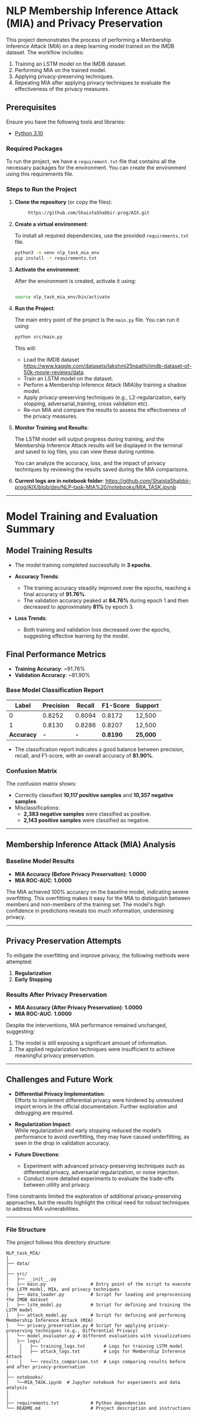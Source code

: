 # NLP Membership Inference Attack (MIA) and Privacy Preservation

This project demonstrates the process of performing a Membership Inference Attack (MIA) on a deep learning model trained on the IMDB dataset. The workflow includes:
1. Training an LSTM model on the IMDB dataset.
2. Performing MIA on the trained model.
3. Applying privacy-preserving techniques.
4. Repeating MIA after applying privacy techniques to evaluate the effectiveness of the privacy measures.

## Prerequisites

Ensure you have the following tools and libraries:

- [Python 3.10](https://www.python.org/downloads/)

### Required Packages

To run the project, we have a `requirement.txt` file that contains all the necessary packages for the environment. You can create the environment using this requirements file.

### Steps to Run the Project

1. **Clone the repository** (or copy the files):

    ```bash
         https://github.com/ShaistaShabbir-prog/AIX.git
    ```

2. **Create a virtual environment**:

    To install all required dependencies, use the provided `requirements.txt` file.

    ```bash
    python3 -m venv nlp_task_mia_env
    pip install -r requirements.txt
    
    ```

3. **Activate the environment**:

    After the environment is created, activate it using:

    ```bash
    
    source nlp_task_mia_env/bin/activate
    ```

4. **Run the Project**:

    The main entry point of the project is the `main.py` file. You can run it using:

    ```bash
    python src/main.py
    ```

    This will:
    - Load the IMDB dataset https://www.kaggle.com/datasets/lakshmi25npathi/imdb-dataset-of-50k-movie-reviews/data.
    - Train an LSTM model on the dataset.
    - Perform a Membership Inference Attack (MIA)by training a shadow model.
    - Apply privacy-preserving techniques (e.g., L2-regularization, early stopping, adversarial_training, cross validation etc).
    - Re-run MIA and compare the results to assess the effectiveness of the privacy measures.

5. **Monitor Training and Results**:

    The LSTM model will output progress during training, and the Membership Inference Attack results will be displayed in the terminal and saved to log files, you can view these during runtime.

    You can analyze the accuracy, loss, and the impact of privacy techniques by reviewing the results saved during the MIA comparisons.

   
7. **Current logs are in notebook folder**:
https://github.com/ShaistaShabbir-prog/AIX/blob/dev/NLP-task-MIA%20/notebooks/MIA_TASK.ipynb
---

# Model Training and Evaluation Summary

## **Model Training Results**
- The model training completed successfully in **3 epochs**.  
- **Accuracy Trends**:  
  - The training accuracy steadily improved over the epochs, reaching a final accuracy of **91.76%**.  
  - The validation accuracy peaked at **84.76%** during epoch 1 and then decreased to approximately **81%** by epoch 3.  

- **Loss Trends**:  
  - Both training and validation loss decreased over the epochs, suggesting effective learning by the model.  

## **Final Performance Metrics**
- **Training Accuracy**: ~91.76%  
- **Validation Accuracy**: ~81.90%  

### **Base Model Classification Report**  
| Label | Precision | Recall | F1-Score | Support |
|-------|-----------|--------|----------|---------|
| 0     | 0.8252    | 0.8094 | 0.8172   | 12,500  |
| 1     | 0.8130    | 0.8286 | 0.8207   | 12,500  |
| **Accuracy** | **-**     | **-**    | **0.8190** | **25,000** |

- The classification report indicates a good balance between precision, recall, and F1-score, with an overall accuracy of **81.90%**.  

### **Confusion Matrix**
The confusion matrix shows:  
- Correctly classified **10,117 positive samples** and **10,357 negative samples**.  
- Misclassifications:  
  - **2,383 negative samples** were classified as positive.  
  - **2,143 positive samples** were classified as negative.  

---

## **Membership Inference Attack (MIA) Analysis**

### **Baseline Model Results**
- **MIA Accuracy (Before Privacy Preservation)**: **1.0000**  
- **MIA ROC-AUC**: **1.0000**  

The MIA achieved 100% accuracy on the baseline model, indicating severe overfitting. This overfitting makes it easy for the MIA to distinguish between members and non-members of the training set. The model's high confidence in predictions reveals too much information, undermining privacy.  

---

## **Privacy Preservation Attempts**
To mitigate the overfitting and improve privacy, the following methods were attempted:  
1. **Regularization**  
2. **Early Stopping**

### **Results After Privacy Preservation**  
- **MIA Accuracy (After Privacy Preservation)**: **1.0000**  
- **MIA ROC-AUC**: **1.0000**  

Despite the interventions, MIA performance remained unchanged, suggesting:  
1. The model is still exposing a significant amount of information.  
2. The applied regularization techniques were insufficient to achieve meaningful privacy preservation.  

---

## **Challenges and Future Work**
- **Differential Privacy Implementation**:  
  Efforts to implement differential privacy were hindered by unresolved import errors in the official documentation. Further exploration and debugging are required.  

- **Regularization Impact**:  
  While regularization and early stopping reduced the model’s performance to avoid overfitting, they may have caused underfitting, as seen in the drop in validation accuracy.  

- **Future Directions**:  
  - Experiment with advanced privacy-preserving techniques such as differential privacy, adversarial regularization, or noise injection.  
  - Conduct more detailed experiments to evaluate the trade-offs between utility and privacy.  

Time constraints limited the exploration of additional privacy-preserving approaches, but the results highlight the critical need for robust techniques to address MIA vulnerabilities.  

--- 



### File Structure

The project follows this directory structure:
```plaintext
NLP_task_MIA/
│
├── data/
│
├── src/
│   ├── __init__.py            
│   ├── main.py                 # Entry point of the script to execute the LSTM model, MIA, and privacy techniques
│   ├── data_loader.py          # Script for loading and preprocessing the IMDB dataset
│   ├── lstm_model.py           # Script for defining and training the LSTM model
│   ├── attack_model.py         # Script for defining and performing Membership Inference Attack (MIA)
│   └── privacy_preservation.py # Script for applying privacy-preserving techniques (e.g., Differential Privacy)
│   └── model_evaluator.py # different evaluations with visualizations 
│   ├── logs/
│    │   ├── training_logs.txt       # Logs for training LSTM model
│    │   ├── attack_logs.txt         # Logs for Membership Inference Attack
│    │   └── results_comparison.txt  # Logs comparing results before and after privacy-preservation
│
├── notebooks/
│   └──MIA_TASK.ipynb  # Jupyter notebook for experiments and data analysis
│
│
├── requirements.txt            # Python dependencies
└── README.md                   # Project description and instructions
```
